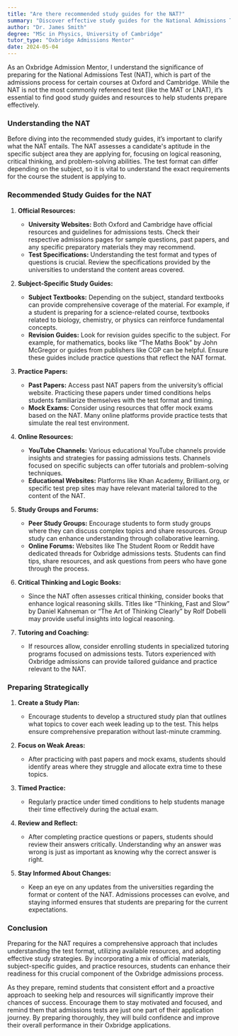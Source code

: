 ```yaml
---
title: "Are there recommended study guides for the NAT?"
summary: "Discover effective study guides for the National Admissions Test (NAT) to enhance your preparation for Oxford and Cambridge admissions."
author: "Dr. James Smith"
degree: "MSc in Physics, University of Cambridge"
tutor_type: "Oxbridge Admissions Mentor"
date: 2024-05-04
---
```


As an Oxbridge Admission Mentor, I understand the significance of preparing for the National Admissions Test (NAT), which is part of the admissions process for certain courses at Oxford and Cambridge. While the NAT is not the most commonly referenced test (like the MAT or LNAT), it’s essential to find good study guides and resources to help students prepare effectively.

### Understanding the NAT

Before diving into the recommended study guides, it’s important to clarify what the NAT entails. The NAT assesses a candidate's aptitude in the specific subject area they are applying for, focusing on logical reasoning, critical thinking, and problem-solving abilities. The test format can differ depending on the subject, so it is vital to understand the exact requirements for the course the student is applying to.

### Recommended Study Guides for the NAT

1. **Official Resources:**
   - **University Websites:** Both Oxford and Cambridge have official resources and guidelines for admissions tests. Check their respective admissions pages for sample questions, past papers, and any specific preparatory materials they may recommend.
   - **Test Specifications:** Understanding the test format and types of questions is crucial. Review the specifications provided by the universities to understand the content areas covered.

2. **Subject-Specific Study Guides:**
   - **Subject Textbooks:** Depending on the subject, standard textbooks can provide comprehensive coverage of the material. For example, if a student is preparing for a science-related course, textbooks related to biology, chemistry, or physics can reinforce fundamental concepts.
   - **Revision Guides:** Look for revision guides specific to the subject. For example, for mathematics, books like “The Maths Book” by John McGregor or guides from publishers like CGP can be helpful. Ensure these guides include practice questions that reflect the NAT format.

3. **Practice Papers:**
   - **Past Papers:** Access past NAT papers from the university’s official website. Practicing these papers under timed conditions helps students familiarize themselves with the test format and timing.
   - **Mock Exams:** Consider using resources that offer mock exams based on the NAT. Many online platforms provide practice tests that simulate the real test environment.

4. **Online Resources:**
   - **YouTube Channels:** Various educational YouTube channels provide insights and strategies for passing admissions tests. Channels focused on specific subjects can offer tutorials and problem-solving techniques.
   - **Educational Websites:** Platforms like Khan Academy, Brilliant.org, or specific test prep sites may have relevant material tailored to the content of the NAT.

5. **Study Groups and Forums:**
   - **Peer Study Groups:** Encourage students to form study groups where they can discuss complex topics and share resources. Group study can enhance understanding through collaborative learning.
   - **Online Forums:** Websites like The Student Room or Reddit have dedicated threads for Oxbridge admissions tests. Students can find tips, share resources, and ask questions from peers who have gone through the process.

6. **Critical Thinking and Logic Books:**
   - Since the NAT often assesses critical thinking, consider books that enhance logical reasoning skills. Titles like “Thinking, Fast and Slow” by Daniel Kahneman or “The Art of Thinking Clearly” by Rolf Dobelli may provide useful insights into logical reasoning.

7. **Tutoring and Coaching:**
   - If resources allow, consider enrolling students in specialized tutoring programs focused on admissions tests. Tutors experienced with Oxbridge admissions can provide tailored guidance and practice relevant to the NAT.

### Preparing Strategically

1. **Create a Study Plan:**
   - Encourage students to develop a structured study plan that outlines what topics to cover each week leading up to the test. This helps ensure comprehensive preparation without last-minute cramming.

2. **Focus on Weak Areas:**
   - After practicing with past papers and mock exams, students should identify areas where they struggle and allocate extra time to these topics.

3. **Timed Practice:**
   - Regularly practice under timed conditions to help students manage their time effectively during the actual exam.

4. **Review and Reflect:**
   - After completing practice questions or papers, students should review their answers critically. Understanding why an answer was wrong is just as important as knowing why the correct answer is right.

5. **Stay Informed About Changes:**
   - Keep an eye on any updates from the universities regarding the format or content of the NAT. Admissions processes can evolve, and staying informed ensures that students are preparing for the current expectations.

### Conclusion

Preparing for the NAT requires a comprehensive approach that includes understanding the test format, utilizing available resources, and adopting effective study strategies. By incorporating a mix of official materials, subject-specific guides, and practice resources, students can enhance their readiness for this crucial component of the Oxbridge admissions process.

As they prepare, remind students that consistent effort and a proactive approach to seeking help and resources will significantly improve their chances of success. Encourage them to stay motivated and focused, and remind them that admissions tests are just one part of their application journey. By preparing thoroughly, they will build confidence and improve their overall performance in their Oxbridge applications.
    